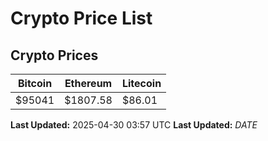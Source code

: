 # Crypto Price List

## Crypto Prices
| Bitcoin | Ethereum | Litecoin |
| ------- | -------- | -------- |
| $95041 | $1807.58 | $86.01 |
**Last Updated:** 2025-04-30 03:57 UTC
**Last Updated:** $DATE$
